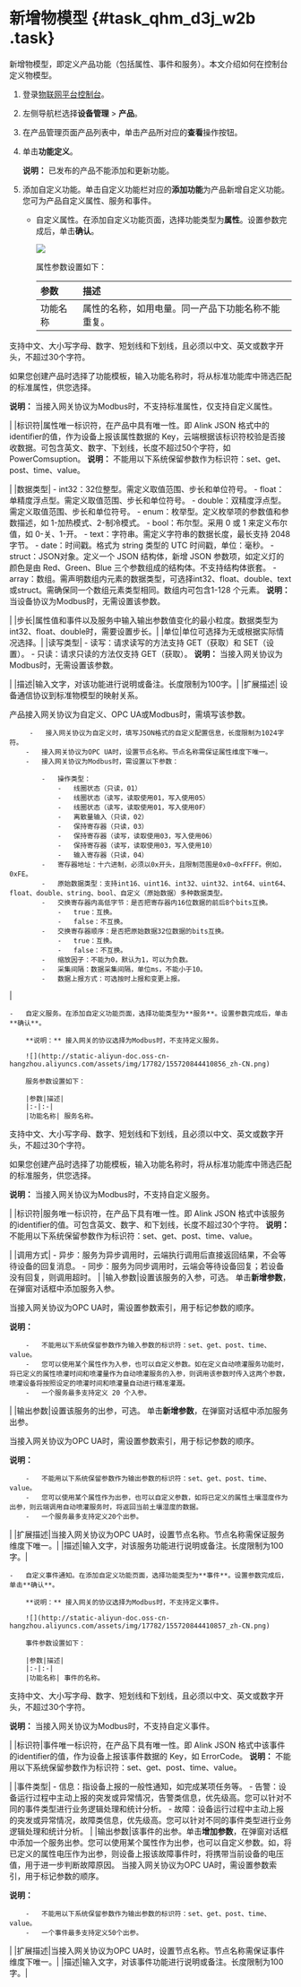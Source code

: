 # 新增物模型 {#task_qhm_d3j_w2b .task}

新增物模型，即定义产品功能（包括属性、事件和服务）。本文介绍如何在控制台定义物模型。

1.  登录[物联网平台控制台](http://iot.console.aliyun.com/)。
2.  左侧导航栏选择**设备管理** \> **产品**。
3.  在产品管理页面产品列表中，单击产品所对应的**查看**操作按钮。
4.  单击**功能定义**。 

    **说明：** 已发布的产品不能添加和更新功能。

5.  添加自定义功能。单击自定义功能栏对应的**添加功能**为产品新增自定义功能。您可为产品自定义属性、服务和事件。 
    -   自定义属性。在添加自定义功能页面，选择功能类型为**属性**。设置参数完成后，单击**确认**。

        ![](http://static-aliyun-doc.oss-cn-hangzhou.aliyuncs.com/assets/img/17782/155720844410855_zh-CN.png)

        属性参数设置如下：

        |参数|描述|
        |:-|:-|
        |功能名称| 属性的名称，如用电量。同一产品下功能名称不能重复。

 支持中文、大小写字母、数字、短划线和下划线，且必须以中文、英文或数字开头，不超过30个字符。

 如果您创建产品时选择了功能模板，输入功能名称时，将从标准功能库中筛选匹配的标准属性，供您选择。

 **说明：** 当接入网关协议为Modbus时，不支持标准属性，仅支持自定义属性。

 |
        |标识符|属性唯一标识符，在产品中具有唯一性。即 Alink JSON 格式中的identifier的值，作为设备上报该属性数据的 Key，云端根据该标识符校验是否接收数据。可包含英文、数字、下划线，长度不超过50个字符，如 PowerComsuption。 **说明：** 不能用以下系统保留参数作为标识符：set、get、post、time、value。

 |
        |数据类型|         -   int32：32位整型。需定义取值范围、步长和单位符号。
        -   float：单精度浮点型。需定义取值范围、步长和单位符号。
        -   double：双精度浮点型。需定义取值范围、步长和单位符号。
        -   enum：枚举型。定义枚举项的参数值和参数描述，如 1-加热模式、2-制冷模式。
        -   bool：布尔型。采用 0 或 1 来定义布尔值，如 0-关、1-开。
        -   text：字符串。需定义字符串的数据长度，最长支持 2048 字节。
        -   date：时间戳。格式为 string 类型的 UTC 时间戳，单位：毫秒。
        -   struct：JSON对象。定义一个 JSON 结构体，新增 JSON 参数项，如定义灯的颜色是由 Red、Green、Blue 三个参数组成的结构体。不支持结构体嵌套。
        -   array：数组。需声明数组内元素的数据类型，可选择int32、float、double、text或struct。需确保同一个数组元素类型相同。数组内可包含1-128 个元素。
 **说明：** 当设备协议为Modbus时，无需设置该参数。

 |
        |步长|属性值和事件以及服务中输入输出参数值变化的最小粒度。数据类型为int32、float、double时，需要设置步长。|
        |单位|单位可选择为无或根据实际情况选择。|
        |读写类型|         -   读写：请求读写的方法支持 GET（获取）和 SET（设置）。
        -   只读：请求只读的方法仅支持 GET（获取）。
 **说明：** 当接入网关协议为Modbus时，无需设置该参数。

 |
        |描述|输入文字，对该功能进行说明或备注。长度限制为100字。|
        |扩展描述| 设备通信协议到标准物模型的映射关系。

 产品接入网关协议为自定义、OPC UA或Modbus时，需填写该参数。

         -   接入网关协议为自定义时，填写JSON格式的自定义配置信息，长度限制为1024字符。
        -   接入网关协议为OPC UA时，设置节点名称。节点名称需保证属性维度下唯一。
        -   接入网关协议为Modbus时，需设置以下参数：

            -   操作类型：
                -   线圈状态（只读，01）
                -   线圈状态（读写，读取使用01，写入使用05）
                -   线圈状态（读写，读取使用01，写入使用0F）
                -   离散量输入（只读，02）
                -   保持寄存器（只读，03）
                -   保持寄存器（读写，读取使用03，写入使用06）
                -   保持寄存器（读写，读取使用03，写入使用10）
                -   输入寄存器（只读，04）
            -   寄存器地址：十六进制，必须以0x开头，且限制范围是0x0~0xFFFF。例如，0xFE。
            -   原始数据类型：支持int16、uint16、int32、uint32、int64、uint64、float、double、string、bool、自定义（原始数据）多种数据类型。
            -   交换寄存器内高低字节：是否把寄存器内16位数据的前后8个bits互换。
                -   true：互换。
                -   false：不互换。
            -   交换寄存器顺序：是否把原始数据32位数据的bits互换。
                -   true：互换。
                -   false：不互换。
            -   缩放因子：不能为0，默认为1，可以为负数。
            -   采集间隔：数据采集间隔，单位ms，不能小于10。
            -   数据上报方式：可选按时上报和变更上报。
 |

    -   自定义服务。在添加自定义功能页面，选择功能类型为**服务**。设置参数完成后，单击**确认**。

        **说明：** 接入网关的协议选择为Modbus时，不支持定义服务。

        ![](http://static-aliyun-doc.oss-cn-hangzhou.aliyuncs.com/assets/img/17782/155720844410856_zh-CN.png)

        服务参数设置如下：

        |参数|描述|
        |:-|:-|
        |功能名称| 服务名称。

 支持中文、大小写字母、数字、短划线和下划线，且必须以中文、英文或数字开头，不超过30个字符。

 如果您创建产品时选择了功能模板，输入功能名称时，将从标准功能库中筛选匹配的标准服务，供您选择。

 **说明：** 当接入网关协议为Modbus时，不支持自定义服务。

 |
        |标识符|服务唯一标识符，在产品下具有唯一性。即 Alink JSON 格式中该服务的identifier的值。可包含英文、数字、和下划线，长度不超过30个字符。 **说明：** 不能用以下系统保留参数作为标识符：set、get、post、time、value。

 |
        |调用方式|         -   异步：服务为异步调用时，云端执行调用后直接返回结果，不会等待设备的回复消息。
        -   同步：服务为同步调用时，云端会等待设备回复；若设备没有回复，则调用超时。
 |
        |输入参数|设置该服务的入参，可选。 单击**新增参数**，在弹窗对话框中添加服务入参。

 当接入网关协议为OPC UA时，需设置参数索引，用于标记参数的顺序。

 **说明：** 

        -   不能用以下系统保留参数作为输入参数的标识符：set、get、post、time、value。
        -   您可以使用某个属性作为入参，也可以自定义参数。如在定义自动喷灌服务功能时，将已定义的属性喷灌时间和喷灌量作为自动喷灌服务的入参，则调用该参数时传入这两个参数，喷灌设备将按照设定的喷灌时间和喷灌量自动进行精准灌溉。
        -   一个服务最多支持定义 20 个入参。
 |
        |输出参数|设置该服务的出参，可选。 单击**新增参数**，在弹窗对话框中添加服务出参。

 当接入网关协议为OPC UA时，需设置参数索引，用于标记参数的顺序。

 **说明：** 

        -   不能用以下系统保留参数作为输出参数的标识符：set、get、post、time、value。
        -   您可以使用某个属性作为出参，也可以自定义参数，如将已定义的属性土壤湿度作为出参，则云端调用自动喷灌服务时，将返回当前土壤湿度的数据。
        -   一个服务最多支持定义20个出参。
 |
        |扩展描述|当接入网关协议为OPC UA时，设置节点名称。节点名称需保证服务维度下唯一。|
        |描述|输入文字，对该服务功能进行说明或备注。长度限制为100字。|

    -   自定义事件通知。在添加自定义功能页面，选择功能类型为**事件**。设置参数完成后，单击**确认**。

        **说明：** 接入网关的协议选择为Modbus时，不支持定义事件。

        ![](http://static-aliyun-doc.oss-cn-hangzhou.aliyuncs.com/assets/img/17782/155720844410857_zh-CN.png)

        事件参数设置如下：

        |参数|描述|
        |:-|:-|
        |功能名称| 事件的名称。

 支持中文、大小写字母、数字、短划线和下划线，且必须以中文、英文或数字开头，不超过30个字符。

 **说明：** 当接入网关协议为Modbus时，不支持自定义事件。

 |
        |标识符|事件唯一标识符，在产品下具有唯一性。即 Alink JSON 格式中该事件的identifier的值，作为设备上报该事件数据的 Key，如 ErrorCode。 **说明：** 不能用以下系统保留参数作为标识符：set、get、post、time、value。

 |
        |事件类型|         -   信息：指设备上报的一般性通知，如完成某项任务等。
        -   告警：设备运行过程中主动上报的突发或异常情况，告警类信息，优先级高。您可以针对不同的事件类型进行业务逻辑处理和统计分析。
        -   故障：设备运行过程中主动上报的突发或异常情况，故障类信息，优先级高。您可以针对不同的事件类型进行业务逻辑处理和统计分析。
 |
        |输出参数|该事件的出参。单击**增加参数**，在弹窗对话框中添加一个服务出参。您可以使用某个属性作为出参，也可以自定义参数。如，将已定义的属性电压作为出参，则设备上报该故障事件时，将携带当前设备的电压值，用于进一步判断故障原因。 当接入网关协议为OPC UA时，需设置参数索引，用于标记参数的顺序。

 **说明：** 

        -   不能用以下系统保留参数作为输出参数的标识符：set、get、post、time、value。
        -   一个事件最多支持定义50个出参。
 |
        |扩展描述|当接入网关协议为OPC UA时，设置节点名称。节点名称需保证事件维度下唯一。|
        |描述|输入文字，对该事件功能进行说明或备注。长度限制为100字。|


